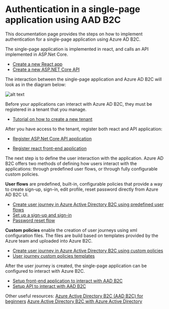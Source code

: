 # Authentication in a single-page application using AAD B2C

This documentation page provides the steps on how to implement authentication for a single-page application using Azure AD B2C. 

The single-page application is implemented in react, and calls an API implemented in ASP.Net Core. 
- [Create a new React app](https://reactjs.org/docs/create-a-new-react-app.html)
- [Create a new ASP.NET Core API](https://docs.microsoft.com/en-us/aspnet/core/tutorials/first-web-api?view=aspnetcore-5.0&tabs=visual-studio)


The interaction between the single-page application and Azure AD B2C will look as in the diagram below: 

![alt text](https://github.com/brigitapop/azure-b2c-authentication/blob/main/diagram.png?raw=true)



Before your applications can interact with Azure AD B2C, they must be registered in a tenant that you manage.

- [Tutorial on how to create a new tenant](https://docs.microsoft.com/en-us/azure/active-directory-b2c/tutorial-create-tenant)

After you have access to the tenant, register both react and API application: 

- [Register ASP.Net Core API application](https://github.com/brigitapop/azure-b2c-authentication/blob/main/register-net-api-application.md)

- [Register react front-end application](https://github.com/brigitapop/azure-b2c-authentication/blob/main/register-react-client-application.md)


The next step is to define the user interaction with the application. Azure AD B2C offers two methods of defining how users interact with the applications: through predefined user flows, or through fully configurable custom policies.

 **User flows** are predefined, built-in, configurable policies that provide a way to create sign-up, sign-in, edit profile, reset password directly from Azure AD B2C UI.
 - [Create user journey in Azure Active Directory B2C using predefined user flows](https://docs.microsoft.com/en-us/azure/active-directory-b2c/tutorial-create-user-flows?pivots=b2c-user-flow)
 - [Set up a sign-up and sign-in](https://docs.microsoft.com/en-us/azure/active-directory-b2c/add-sign-up-and-sign-in-policy?pivots=b2c-user-flow)
 - [Password reset flow](https://docs.microsoft.com/en-us/azure/active-directory-b2c/add-password-reset-policy?pivots=b2c-user-flow)

 **Custom policies** enable the creation of user journeys using xml configuration files. The files are build based on templates provided by the Azure team and uploaded into Azure B2C.

- [Create user journey in Azure Active Directory B2C using custom policies](https://docs.microsoft.com/en-us/azure/active-directory-b2c/tutorial-create-user-flows?pivots=b2c-custom-policy)
- [User journey custom policies templates](https://github.com/Azure-Samples/active-directory-b2c-custom-policy-starterpack) 


After the user journey is created, the single-page application can be configured to interact with Azure B2C. 

- [Setup front-end application to interact with AAD B2C](https://github.com/brigitapop/azure-b2c-authentication-.net-api-react/blob/main/setup-api-to-interect-with-aad-b2c%20.md)
- [Setup API to interact with AAD B2C](https://github.com/brigitapop/azure-b2c-authentication-.net-api-react/blob/main/setup-api-to-interect-with-aad-b2c%20.md)



Other useful resources: 
[Azure Active Directory B2C (AAD B2C) for beginners](https://www.youtube.com/watch?v=M23P7tj_bXA)
[Azure Active Directory B2C with Azure Active Directory](https://www.youtube.com/watch?v=6H3iOIWaSzM)
